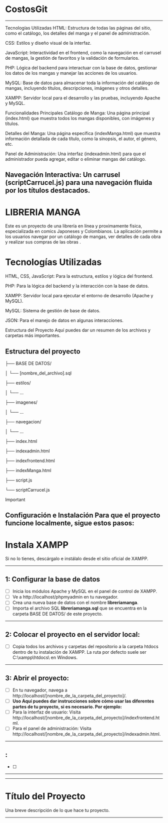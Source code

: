 # CostosGit
---------------------------------------------
Tecnologías Utilizadas
HTML: Estructura de todas las páginas del sitio, como el catálogo, los detalles del manga y el panel de administración.

CSS: Estilos y diseño visual de la interfaz.

JavaScript: Interactividad en el frontend, como la navegación en el carrusel de mangas, la gestión de favoritos y la validación de formularios.

PHP: Lógica del backend para interactuar con la base de datos, gestionar los datos de los mangas y manejar las acciones de los usuarios.

MySQL: Base de datos para almacenar toda la información del catálogo de mangas, incluyendo títulos, descripciones, imágenes y otros detalles.

XAMPP: Servidor local para el desarrollo y las pruebas, incluyendo Apache y MySQL.

Funcionalidades Principales
Catálogo de Manga: Una página principal (index.html) que muestra todos los mangas disponibles, con imágenes y títulos.

Detalles del Manga: Una página específica (indexManga.html) que muestra información detallada de cada título, como la sinopsis, el autor, el género, etc.

Panel de Administración: Una interfaz (indexadmin.html) para que el administrador pueda agregar, editar o eliminar mangas del catálogo.

Navegación Interactiva: Un carrusel (scriptCarrucel.js) para una navegación fluida por los títulos destacados.
---------------------------------------------




# LIBRERIA MANGA
Este es un proyecto de una librería en línea y proximamente fisica, especializada en comics Japoneses y Colombianos. La aplicación permite a los usuarios navegar por un catálogo de mangas, ver detalles de cada obra y realizar sus compras de las obras .

# Tecnologías Utilizadas
HTML, CSS, JavaScript: Para la estructura, estilos y lógica del frontend.

PHP: Para la lógica del backend y la interacción con la base de datos.

XAMPP: Servidor local para ejecutar el entorno de desarrollo (Apache y MySQL).

MySQL: Sistema de gestión de base de datos.

JSON: Para el manejo de datos en algunas interacciones.

Estructura del Proyecto
Aquí puedes dar un resumen de los archivos y carpetas más importantes.

## Estructura del proyecto
├── BASE DE DATOS/

│   └── [nombre_del_archivo].sql

├── estilos/

│   └── ...                

├── imagenes/

│   └── ...                      

├── navegacion/

│   └── ...                      

├── index.html                  

├── indexadmin.html             

├── indexfrontend.html           

├── indexManga.html              

├── script.js                    

└── scriptCarrucel.js            

> [!IMPORTANT]
> ## Configuración e Instalación Para que el proyecto funcione localmente, sigue estos pasos:


# Instala XAMPP

Si no lo tienes, descárgalo e instálalo desde el sitio oficial de XAMPP.

---

## 1: Configurar la base de datos
- [ ] Inicia los módulos Apache y MySQL en el panel de control de XAMPP.
- [ ] Ve a http://localhost/phpmyadmin en tu navegador.
- [ ] Crea una nueva base de datos con el nombre **libreriamanga**.
- [ ] Importa el archivo SQL **libreriamanga.sql** que se encuentra en la carpeta BASE DE DATOS/ de este proyecto.
---

## 2: Colocar el proyecto en el servidor local:
- [ ] Copia todos los archivos y carpetas del repositorio a la carpeta htdocs dentro de tu instalación de XAMPP. La ruta por defecto suele ser C:\xampp\htdocs\ en Windows.
---

## 3: Abrir el proyecto:
- [ ] En tu navegador, navega a http://localhost/[nombre_de_la_carpeta_del_proyecto]/.
- [ ] **Uso Aquí puedes dar instrucciones sobre cómo usar las diferentes partes de tu proyecto, si es necesario. Por ejemplo:**
- [ ] Para la interfaz de usuario: Visita http://localhost/[nombre_de_la_carpeta_del_proyecto]/indexfrontend.html.
- [ ] Para el panel de administración: Visita http://localhost/[nombre_de_la_carpeta_del_proyecto]/indexadmin.html.
---

## : 
- [ ] 
---











---------------------------------------------------------
# Título del Proyecto

Una breve descripción de lo que hace tu proyecto.

---
